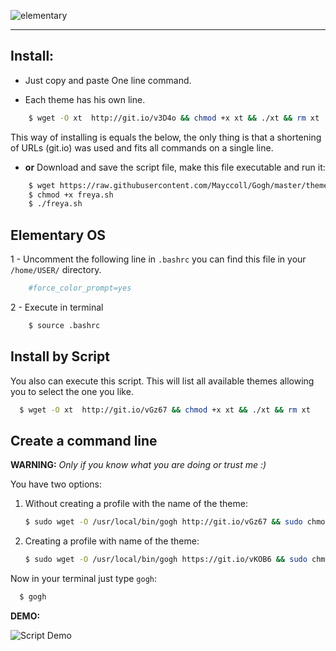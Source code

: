 
![elementary](https://raw.githubusercontent.com/Mayccoll/Elementary-OS-Terminal-Colors/master/images/Gogh-logo.png)

-----

## Install:

- Just copy and paste One line command.

- Each theme has his own line.

```bash
    $ wget -O xt  http://git.io/v3D4o && chmod +x xt && ./xt && rm xt
```
This way of installing is equals the below, the only thing is that a shortening of URLs (git.io) was used and fits all commands on a single line.

- **or** Download and save the script file, make this file executable and run it:

```bash
    $ wget https://raw.githubusercontent.com/Mayccoll/Gogh/master/themes/freya.sh
    $ chmod +x freya.sh
    $ ./freya.sh
```

## Elementary OS

1 - Uncomment the following line in `.bashrc` you can find this file in your `/home/USER/` directory.

```bash
    #force_color_prompt=yes
```

2 - Execute in terminal

```bash
    $ source .bashrc
```


## Install by Script

You also can execute this script. This will list all available themes allowing you to select the one you like.

```bash
  $ wget -O xt  http://git.io/vGz67 && chmod +x xt && ./xt && rm xt
```

## Create a command line

**WARNING:** *Only if you know what you are doing or trust me :)*

You have two options:

1. Without creating a profile with the name of the theme:

    ```bash
    $ sudo wget -O /usr/local/bin/gogh http://git.io/vGz67 && sudo chmod +x /usr/local/bin/gogh
    ```

2. Creating a profile with name of the theme:

    ```bash
    $ sudo wget -O /usr/local/bin/gogh https://git.io/vKOB6 && sudo chmod +x /usr/local/bin/gogh
    ```

Now in your terminal just type `gogh`:

```bash
  $ gogh
```

**DEMO:**

![Script Demo](https://raw.githubusercontent.com/Mayccoll/Elementary-OS-Terminal-Colors/master/images/script-demo.gif)
